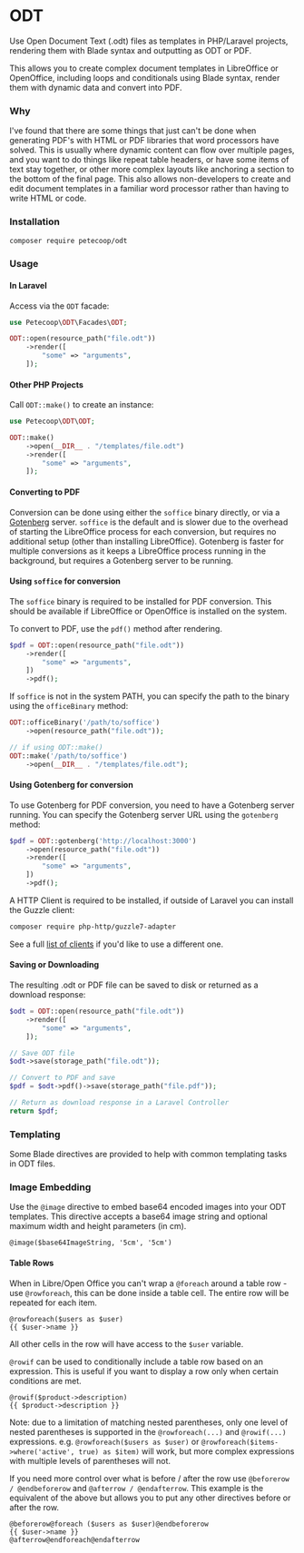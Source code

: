 # ODT

Use Open Document Text (.odt) files as templates in PHP/Laravel projects, rendering them with Blade syntax and outputting as ODT or PDF.

This allows you to create complex document templates in LibreOffice or OpenOffice, including loops and conditionals using Blade syntax, render them with dynamic data and convert into PDF.

### Why

I've found that there are some things that just can't be done when generating PDF's with HTML or PDF libraries that word processors have solved. This is usually where dynamic content can flow over multiple pages, and you want to do things like repeat table headers, or have some items of text stay together, or other more complex layouts like anchoring a section to the bottom of the final page. This also allows non-developers to create and edit document templates in a familiar word processor rather than having to write HTML or code.

### Installation

```bash
composer require petecoop/odt
```

### Usage

#### In Laravel

Access via the `ODT` facade:

```php
use Petecoop\ODT\Facades\ODT;

ODT::open(resource_path("file.odt"))
    ->render([
        "some" => "arguments",
    ]);
```

#### Other PHP Projects

Call `ODT::make()` to create an instance:

```php
use Petecoop\ODT\ODT;

ODT::make()
    ->open(__DIR__ . "/templates/file.odt")
    ->render([
        "some" => "arguments",
    ]);
```

#### Converting to PDF

Conversion can be done using either the `soffice` binary directly, or via a [Gotenberg](https://gotenberg.dev/) server. `soffice` is the default and is slower due to the overhead of starting the LibreOffice process for each conversion, but requires no additional setup (other than installing LibreOffice). Gotenberg is faster for multiple conversions as it keeps a LibreOffice process running in the background, but requires a Gotenberg server to be running.

#### Using `soffice` for conversion

The `soffice` binary is required to be installed for PDF conversion. This should be available if LibreOffice or OpenOffice is installed on the system.

To convert to PDF, use the `pdf()` method after rendering.

```php
$pdf = ODT::open(resource_path("file.odt"))
    ->render([
        "some" => "arguments",
    ])
    ->pdf();
```

If `soffice` is not in the system PATH, you can specify the path to the binary using the `officeBinary` method:

```php
ODT::officeBinary('/path/to/soffice')
    ->open(resource_path("file.odt"));

// if using ODT::make()
ODT::make('/path/to/soffice')
    ->open(__DIR__ . "/templates/file.odt");
```

#### Using Gotenberg for conversion

To use Gotenberg for PDF conversion, you need to have a Gotenberg server running. You can specify the Gotenberg server URL using the `gotenberg` method:

```php
$pdf = ODT::gotenberg('http://localhost:3000')
    ->open(resource_path("file.odt"))
    ->render([
        "some" => "arguments",
    ])
    ->pdf();
```

A HTTP Client is required to be installed, if outside of Laravel you can install the Guzzle client:

```bash
composer require php-http/guzzle7-adapter
```

See a full [list of clients](https://docs.php-http.org/en/latest/clients.html) if you'd like to use a different one.

#### Saving or Downloading

The resulting .odt or PDF file can be saved to disk or returned as a download response:

```php
$odt = ODT::open(resource_path("file.odt"))
    ->render([
        "some" => "arguments",
    ]);

// Save ODT file
$odt->save(storage_path("file.odt"));

// Convert to PDF and save
$pdf = $odt->pdf()->save(storage_path("file.pdf"));

// Return as download response in a Laravel Controller
return $pdf;
```

### Templating

Some Blade directives are provided to help with common templating tasks in ODT files.

### Image Embedding

Use the `@image` directive to embed base64 encoded images into your ODT templates. This directive accepts a base64 image string and optional maximum width and height parameters (in cm).

```blade
@image($base64ImageString, '5cm', '5cm')
```

#### Table Rows

When in Libre/Open Office you can't wrap a `@foreach` around a table row - use `@rowforeach`, this can be done inside a table cell. The entire row will be repeated for each item.

```blade
@rowforeach($users as $user)
{{ $user->name }}
```

All other cells in the row will have access to the `$user` variable.

`@rowif` can be used to conditionally include a table row based on an expression. This is useful if you want to display a row only when certain conditions are met.

```blade
@rowif($product->description)
{{ $product->description }}
```

Note: due to a limitation of matching nested parentheses, only one level of nested parentheses is supported in the `@rowforeach(...)` and `@rowif(...)` expressions. e.g. `@rowforeach($users as $user)` or `@rowforeach($items->where('active', true) as $item)` will work, but more complex expressions with multiple levels of parentheses will not.

If you need more control over what is before / after the row use `@beforerow / @endbeforerow` and `@afterrow / @endafterrow`. This example is the equivalent of the above but allows you to put any other directives before or after the row.

```blade
@beforerow@foreach ($users as $user)@endbeforerow
{{ $user->name }}
@afterrow@endforeach@endafterrow
```
